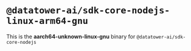 # `@datatower-ai/sdk-core-nodejs-linux-arm64-gnu`

This is the **aarch64-unknown-linux-gnu** binary for `@datatower-ai/sdk-core-nodejs`
